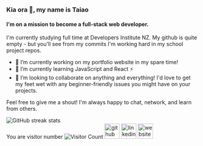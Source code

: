 ### Kia ora 👋, my name is Taiao
#### I'm on a mission to become a full-stack web developer.

I'm currently studying full time at Developers Institute NZ. My github is quite empty - but you'll see from my commits I'm working hard in my school project repos.

- 🔭 I’m currently working on my portfolio website in my spare time! 
- 🌱 I’m currently learning JavaScript and React ⚡ 
- 👯 I’m looking to collaborate on anything and everything! I'd love to get my feet wet with any beginner-friendly issues you might have on your projects. 

Feel free to give me a shout! I'm always happy to chat, network, and learn from others.


![GitHub streak stats](https://streak-stats.demolab.com/?user=flowtyf)  
You are visitor number ![Visitor Count](https://profile-counter.glitch.me/flowtyf/count.svg)
[<img src='https://cdn.jsdelivr.net/npm/simple-icons@3.0.1/icons/github.svg' alt='github' height='40'>](https://github.com/flowtyf)  [<img src='https://cdn.jsdelivr.net/npm/simple-icons@3.0.1/icons/linkedin.svg' alt='linkedin' height='40'>](https://www.linkedin.com/in/taiaokawiti/)  [<img src='https://cdn.jsdelivr.net/npm/simple-icons@3.0.1/icons/icloud.svg' alt='website' height='40'>](taiao.dev)  


<!--
**flowtyf/flowtyf** is a ✨ _special_ ✨ repository because its `README.md` (this file) appears on your GitHub profile.

Here are some ideas to get you started:

- 🔭 I’m currently working on ...
- 🌱 I’m currently learning ...
- 👯 I’m looking to collaborate on ...
- 🤔 I’m looking for help with ...
- 💬 Ask me about ...
- 📫 How to reach me: ...
- 😄 Pronouns: ...
- ⚡ Fun fact: ...
-->
